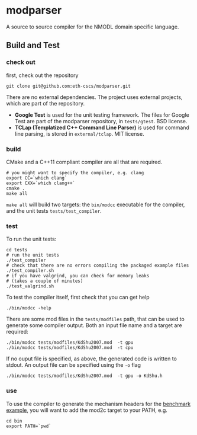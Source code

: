 # modparser

A source to source compiler for the NMODL domain specific language.

## Build and Test

### check out

first, check out the repository
```
git clone git@github.com:eth-cscs/modparser.git
```

There are no external dependencies. The project uses external projects, which are part of the repository.
* **Google Test** is used for the unit testing framework. The files for Google Test are part of the modparser repository, in ```tests/gtest```. BSD license.
* **TCLap (Templatized C++ Command Line Parser)** is used for command line parsing, is stored in `external/tclap`. MIT license.

### build

CMake and a C++11 compliant compiler are all that are required.

```
# you might want to specify the compiler, e.g. clang
export CC=`which clang`
export CXX=`which clang++`
cmake .
make all
```

```make all``` will build two targets: the ```bin/modcc``` executable for the compiler, and the unit tests ```tests/test_compiler```.

### test

To run the unit tests:
```
cd tests
# run the unit tests
./test_compiler
# check that there are no errors compiling the packaged example files
./test_compiler.sh
# if you have valgrind, you can check for memory leaks
# (takes a couple of minutes)
./test_valgrind.sh
```

To test the compiler itself, first check that you can get help

```
./bin/modcc -help
```

There are some mod files in the ```tests/modfiles``` path, that can be used to generate some compiler output. Both an input file name and a target are required:

```
./bin/modcc tests/modfiles/KdShu2007.mod  -t gpu
./bin/modcc tests/modfiles/KdShu2007.mod  -t cpu
```

If no ouput file is specified, as above, the generated code is written to stdout. An output file can be specified using the ```-o``` flag

```
./bin/modcc tests/modfiles/KdShu2007.mod  -t gpu -o KdShu.h
```

### use

To use the compiler to generate the mechanism headers for the [benchmark example](github.com/eth-cscs/mod2c-perf), you will want to add the mod2c target to your PATH, e.g.
```
cd bin
export PATH=`pwd`
```
